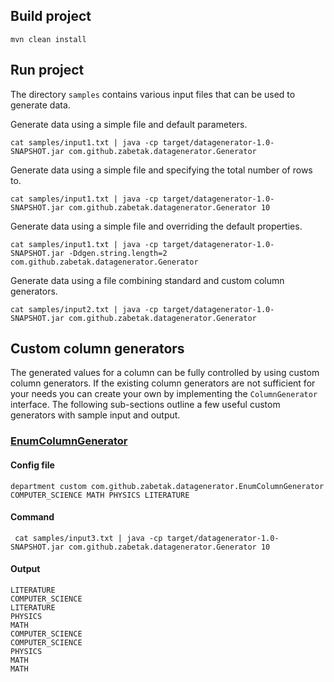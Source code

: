 ## Build project
```
mvn clean install
```
## Run project

The directory `samples` contains various input files that can be used to
generate data.

Generate data using a simple file and default parameters.
```
cat samples/input1.txt | java -cp target/datagenerator-1.0-SNAPSHOT.jar com.github.zabetak.datagenerator.Generator
```

Generate data using a simple file and specifying the total number of rows to.
```
cat samples/input1.txt | java -cp target/datagenerator-1.0-SNAPSHOT.jar com.github.zabetak.datagenerator.Generator 10
```

Generate data using a simple file and overriding the default properties.
```
cat samples/input1.txt | java -cp target/datagenerator-1.0-SNAPSHOT.jar -Ddgen.string.length=2 com.github.zabetak.datagenerator.Generator
```

Generate data using a file combining standard and custom column generators.
```
cat samples/input2.txt | java -cp target/datagenerator-1.0-SNAPSHOT.jar com.github.zabetak.datagenerator.Generator
```

## Custom column generators

The generated values for a column can be fully controlled by using custom column generators.
If the existing column generators are not sufficient for your needs you can create your own by implementing the `ColumnGenerator` interface.
The following sub-sections outline a few useful custom generators with sample input and output.

### [EnumColumnGenerator](src/main/java/com/github/zabetak/datagenerator/EnumColumnGenerator.java)

#### Config file
```
department custom com.github.zabetak.datagenerator.EnumColumnGenerator COMPUTER_SCIENCE MATH PHYSICS LITERATURE
```
#### Command
```
 cat samples/input3.txt | java -cp target/datagenerator-1.0-SNAPSHOT.jar com.github.zabetak.datagenerator.Generator 10
```
#### Output
```
LITERATURE
COMPUTER_SCIENCE
LITERATURE
PHYSICS
MATH
COMPUTER_SCIENCE
COMPUTER_SCIENCE
PHYSICS
MATH
MATH
```